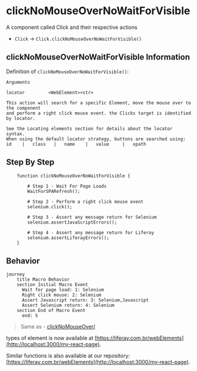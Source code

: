 

# clickNoMouseOverNoWaitForVisible

A component called Click and their respective actions

- `Click` → `Click.clickNoMouseOverNoWaitForVisible()`

## clickNoMouseOverNoWaitForVisible Information

Definition of `clickNoMouseOverNoWaitForVisible()`:

```clickNoMouseOverNoWaitForVisible()
Arguments

locator         <WebElement><str>

This action will search for a specific Element, move the mouse over to the component
and perform a right click mouse event. the Clicks target is identified by locator.

See the Locating elements section for details about the locator syntax. 
When using the default locator strategy, buttons are searched using:
id    |   class   |   name    |   value     |   xpath
```

## Step By Step

```
    function clickNoMouseOverNoWaitForVisible {

        # Step 1 - Wait For Page Loads
		WaitForSPARefresh();

        # Step 2 - Perform a right click mouse event
		selenium.click();

        # Step 3 - Assert any message return for Selenium
		selenium.assertJavaScriptErrors();

        # Step 4 - Assert any message return for Liferay
		selenium.assertLiferayErrors();
	}
```
## Behavior
```mermaid
journey
    title Macro Behavior
    section Initial Macro Event
      Wait for page load: 1: Selenium
      Right click mouse: 2: Selenium
      Assert Javascript return: 3: Selenium,Javascript
      Assert Selenium return: 4: Selenium
    section End of Macro Event
      end: 5
```
>Same as - [clickNoMouseOver(](./Click.clickNoMouseOver.md)


types of element is now available at [https://liferay.com.br/webElements](http://localhost:3000/my-react-page).

Similar functions is also available at our repository: [https://liferay.com.br/webElements](http://localhost:3000/my-react-page).
